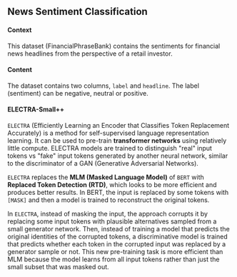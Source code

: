 ## News Sentiment Classification


#### Context
This dataset (FinancialPhraseBank) contains the sentiments for financial news headlines from the perspective of a retail investor.

#### Content
The dataset contains two columns, `label` and `headline`. The label (sentiment) can be negative, neutral or positive.

#### ELECTRA-Small++
`ELECTRA` (Efficiently Learning an Encoder that Classifies Token Replacement Accurately) is a method for self-supervised language representation learning. It can be used to pre-train **transformer networks** using relatively little compute. ELECTRA models are trained to distinguish "real" input tokens vs "fake" input tokens generated by another neural network, similar to the discriminator of a GAN (Generative Adversarial Networks).

`ELECTRA` replaces the **MLM (Masked Language Model)** of `BERT` with **Replaced Token Detection (RTD)**, which looks to be more efficient and produces better results. In BERT, the input is replaced by some tokens with `[MASK]` and then a model is trained to reconstruct the original tokens.

In `ELECTRA`, instead of masking the input, the approach corrupts it by replacing some input tokens with plausible alternatives sampled from a small generator network. Then, instead of training a model that predicts the original identities of the corrupted tokens, a discriminative model is trained that predicts whether each token in the corrupted input was replaced by a generator sample or not. This new pre-training task is more efficient than MLM because the model learns from all input tokens rather than just the small subset that was masked out.

